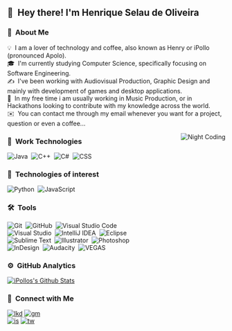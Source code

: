 
## 👋 &nbsp;Hey there! I'm Henrique Selau de Oliveira

### 👨 &nbsp;About Me

💡 &nbsp;I am a lover of technology and coffee, also known as Henry or iPollo (pronounced Apolo).\
🎓 &nbsp;I'm currently studying Computer Science, specifically focusing on Software Engineering.\
✍️ &nbsp;I've been working with Audiovisual Production, Graphic Design and mainly with development of games and desktop applications.\
📄 &nbsp;In my free time i am usually working in Music Production, or in Hackathons looking to contribute with my knowledge across the world.\
✉️ &nbsp;You can contact me through my email whenever you want for a project, question or even a coffee...

<img alt="Night Coding" src="https://i.imgur.com/MfXGIDb.png" align="right"/>

### :triangular_ruler: &nbsp;Work Technologies

![Java](https://img.shields.io/badge/-Java-5c4196?style=flat&logo=Java&logoColor=ff9c00)&nbsp;
![C++](https://img.shields.io/badge/-C++-5c4196?style=flat&logo=C%2B%2B&logoColor=94bf7c)&nbsp;
![C#](https://img.shields.io/badge/-CSharp-5c4196?style=flat&logo=C%2B%2B&logoColor=ce72fc)&nbsp;
![CSS](https://img.shields.io/badge/-CSS-5c4196?style=flat&logo=CSS3&logoColor=1572B6)&nbsp;

### :open_file_folder: &nbsp;Technologies of interest

![Python](https://img.shields.io/badge/-Python-5c4196?style=flat&logo=python)&nbsp;
![JavaScript](https://img.shields.io/badge/-JavaScript-5c4196?style=flat&logo=javascript)&nbsp;

### 🛠 &nbsp;Tools

![Git](https://img.shields.io/badge/-Git-5c4196?style=flat&logo=git)&nbsp;
![GitHub](https://img.shields.io/badge/-GitHub-5c4196?style=flat&logo=github)&nbsp;
![Visual Studio Code](https://img.shields.io/badge/-Visual%20Studio%20Code-5c4196?style=flat&logo=visual-studio-code&logoColor=007ACC)&nbsp;\
![Visual Studio](https://img.shields.io/badge/-Visual%20Studio-5c4196?style=flat&logo=visual-studio&logoColor=00eeff)&nbsp;
![IntelliJ IDEA](https://img.shields.io/badge/-IntelliJ%20IDEA-5c4196?style=flat&logo=intellij-idea&logoColor=262626)&nbsp;
![Eclipse](https://img.shields.io/badge/-Eclipse-5c4196?style=flat&logo=eclipse-ide&logoColor=18003d)&nbsp;\
![Sublime Text](https://img.shields.io/badge/-Sublime%20Text-5c4196?style=flat&logo=sublime-text)&nbsp;
![Illustrator](https://img.shields.io/badge/-Illustrator-5c4196?style=flat&logo=adobe-illustrator)&nbsp;
![Photoshop](https://img.shields.io/badge/-Photoshop-5c4196?style=flat&logo=adobe-photoshop)&nbsp;\
![InDesign](https://img.shields.io/badge/-InDesign-5c4196?style=flat&logo=adobe-indesign)&nbsp;
![Audacity](https://img.shields.io/badge/-Audacity-5c4196?style=flat&logo=audacity)&nbsp;
![VEGAS](https://img.shields.io/badge/-Vegas%20PRO-5c4196?style=flat&logo=youtube)&nbsp;

### ⚙️ &nbsp;GitHub Analytics

[![iPollos's Github Stats](https://github-readme-stats.vercel.app/api?username=iPollo&show_icons=true&theme=synthwave&bg_color=4b357a&text_color=ffffff&icon_color=ac85ff)](https://github.com/iPollo)

### 🤝 &nbsp;Connect with Me

[![lkd](https://img.shields.io/badge/-Henry-0077B5?style=flat-square&logo=Linkedin&logoColor=white)](https://www.linkedin.com/in/henrique-selau-de-oliveira-3096911a2)
[![gm](https://img.shields.io/badge/-hso.softwares@gmail.com-D14836?style=flat-square&logo=Gmail&logoColor=white)](https://www.google.com/intl/pt_br/gmail/about/)\
[![is](https://img.shields.io/badge/-@henriqueselau__-E4405F?style=flat-square&logo=Instagram&logoColor=white)](https://www.instagram.com/henriqueselau_)
[![tw](https://img.shields.io/badge/-@HenriqueSelau__-30beff?style=flat-square&logo=Twitter&logoColor=white)](https://twitter.com/HenriqueSelau_)


